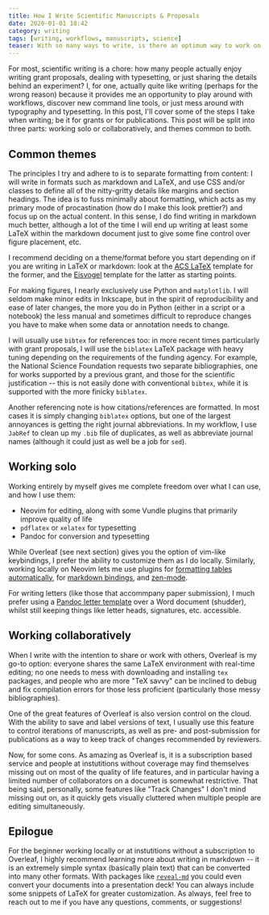 ```yaml
---
title: How I Write Scientific Manuscripts & Proposals
date: 2020-01-01 18:42
category: writing 
tags: [writing, workflows, manuscripts, science]
teaser: With so many ways to write, is there an optimum way to work on scientific papers, proposals, and reports?
---
```


For most, scientific writing is a chore: how many people actually enjoy writing
grant proposals, dealing with typesetting, or just sharing the details behind
an experiment? I, for one, actually quite like writing (perhaps for the wrong
reason) because it provides me an opportunity to play around with workflows,
discover new command line tools, or just mess around with typography and
typesetting. In this post, I'll cover some of the steps I take when writing; be
it for grants or for publications. This post will be split into three parts:
working solo or collaboratively, and themes common to both.

Common themes
-------------

The principles I try and adhere to is to separate formatting from content: I
will write in formats such as markdown and LaTeX, and use CSS and/or classes to
define all of the nitty-gritty details like margins and section headings. The
idea is to fuss minimally about formatting, which acts as my primary mode of
procastination (how do I make this look prettier?) and focus up on the actual
content. In this sense, I do find writing in markdown much better, although a
lot of the time I will end up writing at least some LaTeX within the markdown
document just to give some fine control over figure placement, etc.

I recommend deciding on a theme/format before you start depending on if you are
writing in LaTeX or markdown: look at the [ACS
LaTeX](https://ctan.org/pkg/achemso?lang=en) template for the former, and the
[Eisvogel](https://github.com/Wandmalfarbe/pandoc-latex-template) template for
the latter as starting points.

For making figures, I nearly exclusively use Python and ``matplotlib``. I will
seldom make minor edits in Inkscape, but in the spirit of reproducibility and
ease of later changes, the more you do in Python (either in a script or a notebook)
the less manual and sometimes difficult to reproduce changes you have to make
when some data or annotation needs to change.

I will usually use ``bibtex`` for references too: in more recent times
particularly with grant proposals, I will use the ``biblatex`` LaTeX package
with heavy tuning depending on the requirements of the funding agency. For
example, the National Science Foundation requests two separate bibliographies,
one for works supported by a previous grant, and those for the scientific
justification -- this is not easily done with conventional ``bibtex``, while it
is supported with the more finicky ``biblatex``.

Another referencing note is how citations/references are formatted. In most
cases it is simply changing ``biblatex`` options, but one of the largest
annoyances is getting the right journal abbreviations. In my workflow, I use
``JabRef`` to clean up my ``.bib`` file of duplicates, as well as abbreviate
journal names (although it could just as well be a job for ``sed``).

Working solo
------------

Working entirely by myself gives me complete freedom over what I can use, and
how I use them:

- Neovim for editing, along with some Vundle plugins that primarily improve quality of life 
- ``pdflatex`` or ``xelatex`` for typesetting 
- Pandoc for conversion and typesetting

While Overleaf (see next section) gives you the option of vim-like keybindings,
I prefer the ability to customize them as I do locally. Similarly, working
locally on Neovim lets me use plugins for [formatting tables
automatically](https://github.com/godlygeek/tabular), for [markdown
bindings](https://github.com/plasticboy/vim-markdown), and
[zen-mode](https://github.com/junegunn/goyo.vim).

For writing letters (like those that accommpany paper submission), I much prefer
using a [Pandoc letter template](https://github.com/aaronwolen/pandoc-letter) over
a Word document (shudder), whilst still keeping things like letter heads, signatures,
etc. accessible.

Working collaboratively
-----------------------

When I write with the intention to share or work with others, Overleaf is my
go-to option: everyone shares the same LaTeX environment with real-time
editing; no one needs to mess with downloading and installing ``tex`` packages,
and people who are more "TeX savvy" can be inclined to debug and fix
compilation errors for those less proficient (particularly those messy
bibliographies).

One of the great features of Overleaf is also version control on the cloud. With
the ability to save and label versions of text, I usually use this feature to
control iterations of manuscripts, as well as pre- and post-submission for publications
as a way to keep track of changes recommended by reviewers.

Now, for some cons. As amazing as Overleaf is, it is a subscription based
service and people at instutitions without coverage may find themselves missing
out on most of the quality of life features, and in particular having a limited
number of collaborators on a documet is somewhat restrictive. That being said,
personally, some features like "Track Changes" I don't mind missing out on, as
it quickly gets visually cluttered when multiple people are editing
simultaneously.

Epilogue
--------

For the beginner working locally or at instutitions without a subscription to
Overleaf, I highly recommend learning more about writing in markdown -- it is
an extremely simple syntax (basically plain text) that can be converted into
many other formats. With packages like
[``reveal-md``](https://github.com/webpro/reveal-md) you could even convert
your documents into a presentation deck! You can always include some snippets
of LaTeX for greater customization. As always, feel free to reach out to me if
you have any questions, comments, or suggestions!

